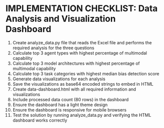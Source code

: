# IMPLEMENTATION CHECKLIST: Data Analysis and Visualization Dashboard

1. Create analyze_data.py file that reads the Excel file and performs the required analysis for the three questions
2. Calculate top 3 agent types with highest percentage of multimodal capability
3. Calculate top 3 model architectures with highest percentage of multimodal capability  
4. Calculate top 3 task categories with highest median bias detection score
5. Generate data visualizations for each analysis
6. Save the visualizations as base64 encoded strings to embed in HTML
7. Create data-dashboard.html with all required information and visualizations
8. Include processed data count (80 rows) in the dashboard
9. Ensure the dashboard has a light theme design
10. Ensure the dashboard is responsive for mobile browsers
11. Test the solution by running analyze_data.py and verifying the HTML dashboard works correctly
